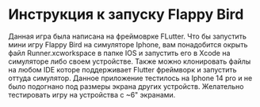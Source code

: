 # Инструкция к запуску Flappy Bird 
Данная игра была написана на фреймоврке FLutter. Что бы запустить мини игру Flappy Bird на симуляторе Iphone, вам понадобится окрыть файл Runner.xcworkspace в папке IOS и запустить его в Xcode
на симуляторе либо своем устройстве. Также можно клонировать файлы на любом IDE которе поддерживает Flutter фреймворк и запустить оттуда симулятор. Данное приложение тестилось на Iphone 14 pro и не было подогнано под размеры экрана других устройств. Желательно тестировать игру на устройства с ~6" экранами.
